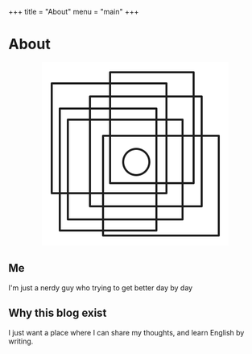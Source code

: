 +++
title = "About"
menu = "main"
+++

# About

<div align="center">

![alt text](/images/favicon.svg) 
</div>

## Me
I'm just a nerdy guy who trying to get better day by day

## Why this blog exist
I just want a place where I can share my thoughts, and learn English by writing.



